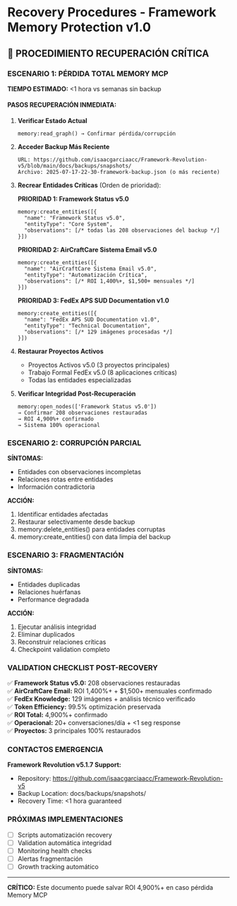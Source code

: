 # Recovery Procedures - Framework Memory Protection v1.0

## 🚨 PROCEDIMIENTO RECUPERACIÓN CRÍTICA

### ESCENARIO 1: PÉRDIDA TOTAL MEMORY MCP

**TIEMPO ESTIMADO:** <1 hora vs semanas sin backup

#### PASOS RECUPERACIÓN INMEDIATA:

1. **Verificar Estado Actual**
   ```
   memory:read_graph() → Confirmar pérdida/corrupción
   ```

2. **Acceder Backup Más Reciente**
   ```
   URL: https://github.com/isaacgarciaacc/Framework-Revolution-v5/blob/main/docs/backups/snapshots/
   Archivo: 2025-07-17-22-30-framework-backup.json (o más reciente)
   ```

3. **Recrear Entidades Críticas** (Orden de prioridad):
   
   **PRIORIDAD 1: Framework Status v5.0**
   ```
   memory:create_entities([{
     "name": "Framework Status v5.0",
     "entityType": "Core System", 
     "observations": [/* todas las 208 observaciones del backup */]
   }])
   ```

   **PRIORIDAD 2: AirCraftCare Sistema Email v5.0**
   ```
   memory:create_entities([{
     "name": "AirCraftCare Sistema Email v5.0",
     "entityType": "Automatización Crítica",
     "observations": [/* ROI 1,400%+, $1,500+ mensuales */]
   }])
   ```

   **PRIORIDAD 3: FedEx APS SUD Documentation v1.0** 
   ```
   memory:create_entities([{
     "name": "FedEx APS SUD Documentation v1.0",
     "entityType": "Technical Documentation",
     "observations": [/* 129 imágenes procesadas */]
   }])
   ```

4. **Restaurar Proyectos Activos**
   - Proyectos Activos v5.0 (3 proyectos principales)
   - Trabajo Formal FedEx v5.0 (8 aplicaciones críticas)
   - Todas las entidades especializadas

5. **Verificar Integridad Post-Recuperación**
   ```
   memory:open_nodes(['Framework Status v5.0'])
   → Confirmar 208 observaciones restauradas
   → ROI 4,900%+ confirmado
   → Sistema 100% operacional
   ```

### ESCENARIO 2: CORRUPCIÓN PARCIAL

**SÍNTOMAS:**
- Entidades con observaciones incompletas
- Relaciones rotas entre entidades
- Información contradictoria

**ACCIÓN:**
1. Identificar entidades afectadas
2. Restaurar selectivamente desde backup
3. memory:delete_entities() para entidades corruptas
4. memory:create_entities() con data limpia del backup

### ESCENARIO 3: FRAGMENTACIÓN

**SÍNTOMAS:** 
- Entidades duplicadas
- Relaciones huérfanas
- Performance degradada

**ACCIÓN:**
1. Ejecutar análisis integridad
2. Eliminar duplicados
3. Reconstruir relaciones críticas
4. Checkpoint validation completo

### VALIDATION CHECKLIST POST-RECOVERY

✅ **Framework Status v5.0:** 208 observaciones restauradas  
✅ **AirCraftCare Email:** ROI 1,400%+ + $1,500+ mensuales confirmado  
✅ **FedEx Knowledge:** 129 imágenes + análisis técnico verificado  
✅ **Token Efficiency:** 99.5% optimización preservada  
✅ **ROI Total:** 4,900%+ confirmado  
✅ **Operacional:** 20+ conversaciones/día + <1 seg response  
✅ **Proyectos:** 3 principales 100% restaurados  

### CONTACTOS EMERGENCIA

**Framework Revolution v5.1.7 Support:**
- Repository: https://github.com/isaacgarciaacc/Framework-Revolution-v5
- Backup Location: docs/backups/snapshots/
- Recovery Time: <1 hora guaranteed

### PRÓXIMAS IMPLEMENTACIONES

- [ ] Scripts automatización recovery
- [ ] Validation automática integridad
- [ ] Monitoring health checks
- [ ] Alertas fragmentación
- [ ] Growth tracking automático

---
**CRÍTICO:** Este documento puede salvar ROI 4,900%+ en caso pérdida Memory MCP
